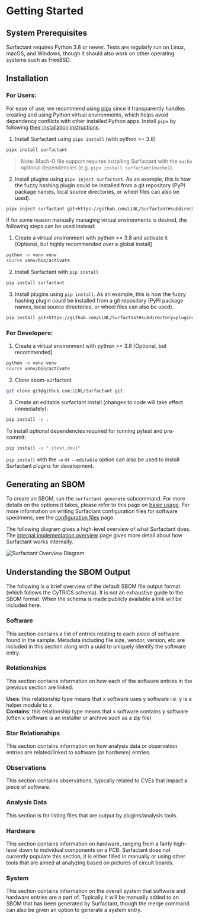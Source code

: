 # Getting Started

## System Prerequisites

Surfactant requires Python 3.8 or newer. Tests are regularly run on Linux, macOS,
and Windows, though it should also work on other operating systems such as FreeBSD.

## Installation

### For Users:

For ease of use, we recommend using [pipx](https://github.com/pypa/pipx) since it transparently handles creating and using Python virtual environments, which helps avoid dependency conflicts with other installed Python apps. Install `pipx` by following [their installation instructions](https://github.com/pypa/pipx#install-pipx).

1. Install Surfactant using `pipx install` (with python >= 3.8)

```bash
pipx install surfactant
```

> Note: Mach-O file support requires installing Surfactant with the `macho` optional dependencies (e.g. `pipx install surfactant[macho]`).

2. Install plugins using `pipx inject surfactant`. As an example, this is how the fuzzy hashing plugin could be installed from a git repository (PyPI package names, local source directories, or wheel files can also be used).

```bash
pipx inject surfactant git+https://github.com/LLNL/Surfactant#subdirectory=plugins/fuzzyhashes
```

If for some reason manually managing virtual environments is desired, the following steps can be used instead:

1. Create a virtual environment with python >= 3.8 and activate it [Optional, but highly recommended over a global install]

```bash
python -m venv venv
source venv/bin/activate
```

2. Install Surfactant with `pip install`

```bash
pip install surfactant
```

3. Install plugins using `pip install`. As an example, this is how the fuzzy hashing plugin could be installed from a git repository (PyPI package names, local source directories, or wheel files can also be used).

```bash
pip install git+https://github.com/LLNL/Surfactant#subdirectory=plugins/fuzzyhashes
```

### For Developers:

1. Create a virtual environment with python >= 3.8 [Optional, but recommended]

```bash
python -m venv venv
source venv/bin/activate
```

2. Clone sbom-surfactant

```bash
git clone git@github.com:LLNL/Surfactant.git
```

3. Create an editable surfactant install (changes to code will take effect immediately):

```bash
pip install -e .
```

To install optional dependencies required for running pytest and pre-commit:

```bash
pip install -e ".[test,dev]"
```

`pip install` with the `-e` or `--editable` option can also be used to install Surfactant plugins for development.

## Generating an SBOM

To create an SBOM, run the `surfactant generate` subcommand. For more details on the options it takes, please refer to this page on [basic usage](basic_usage.md). For more information on writing Surfactant configuration files for software specimens, see the [configuration files](configuration_files.md) page.

The following diagram gives a high-level overview of what Surfactant does. The [internal implementation overview](internals_overview.md) page gives more detail about how Surfactant works internally.

![Surfactant Overview Diagram](img/surfactant_overview_diagram.svg)

## Understanding the SBOM Output

The following is a brief overview of the default SBOM file output format (which follows the CyTRICS schema). It is
not an exhaustive guide to the SBOM format. When the schema is made publicly available a link will be included here.

### Software

This section contains a list of entries relating to each piece of software found in the sample. Metadata including file size, vendor, version, etc are included in this section along with a uuid to uniquely identify the software entry.

### Relationships

This section contains information on how each of the software entries in the previous section are linked.

**Uses**: this relationship type means that x software uses y software i.e. y is a helper module to x\
**Contains**: this relationship type means that x software contains y software (often x software is an installer or archive such as a zip file)

### Star Relationships

This section contains information on how analysis data or observation entries are related/linked to software (or hardware) entries.

### Observations

This section contains observations, typically related to CVEs that impact a piece of software.

### Analysis Data

This section is for listing files that are output by plugins/analysis tools.

### Hardware

This section contains information on hardware, ranging from a fairly high-level down to individual components on a PCB.
Surfactant does not currently populate this section, it is either filled in manually or using other tools that are aimed
at analyzing based on pictures of circuit boards.

### System

This section contains information on the overall system that software and hardware entries are a part of. Typically
it will be manually added to an SBOM that has been generated by Surfactant, though the merge command can also be
given an option to generate a system entry.

